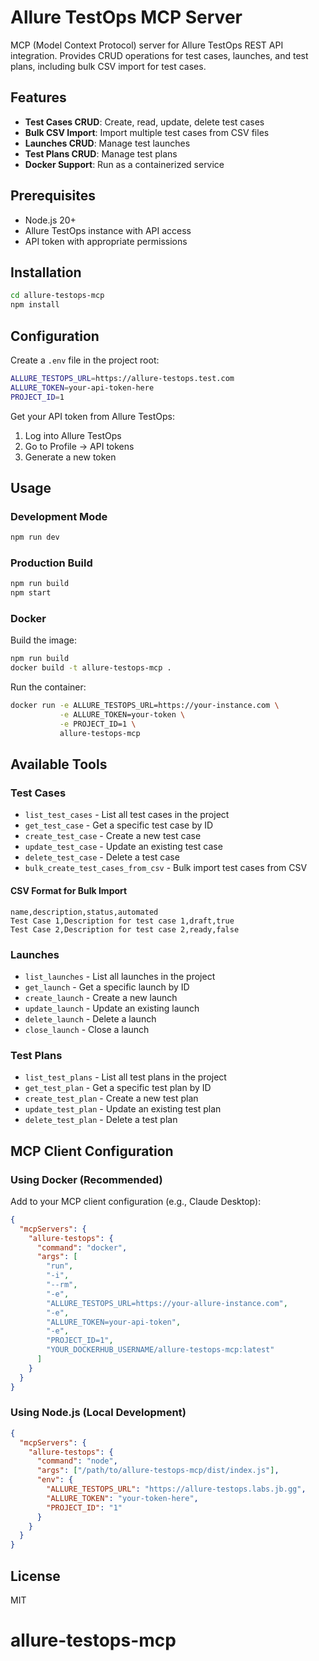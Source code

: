 # Allure TestOps MCP Server

MCP (Model Context Protocol) server for Allure TestOps REST API integration. Provides CRUD operations for test cases, launches, and test plans, including bulk CSV import for test cases.

## Features

- **Test Cases CRUD**: Create, read, update, delete test cases
- **Bulk CSV Import**: Import multiple test cases from CSV files
- **Launches CRUD**: Manage test launches
- **Test Plans CRUD**: Manage test plans
- **Docker Support**: Run as a containerized service

## Prerequisites

- Node.js 20+
- Allure TestOps instance with API access
- API token with appropriate permissions

## Installation

```bash
cd allure-testops-mcp
npm install
```

## Configuration

Create a `.env` file in the project root:

```bash
ALLURE_TESTOPS_URL=https://allure-testops.test.com
ALLURE_TOKEN=your-api-token-here
PROJECT_ID=1
```

Get your API token from Allure TestOps:
1. Log into Allure TestOps
2. Go to Profile → API tokens
3. Generate a new token

## Usage

### Development Mode

```bash
npm run dev
```

### Production Build

```bash
npm run build
npm start
```

### Docker

Build the image:
```bash
npm run build
docker build -t allure-testops-mcp .
```

Run the container:
```bash
docker run -e ALLURE_TESTOPS_URL=https://your-instance.com \
           -e ALLURE_TOKEN=your-token \
           -e PROJECT_ID=1 \
           allure-testops-mcp
```

## Available Tools

### Test Cases

- `list_test_cases` - List all test cases in the project
- `get_test_case` - Get a specific test case by ID
- `create_test_case` - Create a new test case
- `update_test_case` - Update an existing test case
- `delete_test_case` - Delete a test case
- `bulk_create_test_cases_from_csv` - Bulk import test cases from CSV

#### CSV Format for Bulk Import

```csv
name,description,status,automated
Test Case 1,Description for test case 1,draft,true
Test Case 2,Description for test case 2,ready,false
```

### Launches

- `list_launches` - List all launches in the project
- `get_launch` - Get a specific launch by ID
- `create_launch` - Create a new launch
- `update_launch` - Update an existing launch
- `delete_launch` - Delete a launch
- `close_launch` - Close a launch

### Test Plans

- `list_test_plans` - List all test plans in the project
- `get_test_plan` - Get a specific test plan by ID
- `create_test_plan` - Create a new test plan
- `update_test_plan` - Update an existing test plan
- `delete_test_plan` - Delete a test plan

## MCP Client Configuration

### Using Docker (Recommended)

Add to your MCP client configuration (e.g., Claude Desktop):

```json
{
  "mcpServers": {
    "allure-testops": {
      "command": "docker",
      "args": [
        "run",
        "-i",
        "--rm",
        "-e",
        "ALLURE_TESTOPS_URL=https://your-allure-instance.com",
        "-e",
        "ALLURE_TOKEN=your-api-token",
        "-e",
        "PROJECT_ID=1",
        "YOUR_DOCKERHUB_USERNAME/allure-testops-mcp:latest"
      ]
    }
  }
}
```

### Using Node.js (Local Development)

```json
{
  "mcpServers": {
    "allure-testops": {
      "command": "node",
      "args": ["/path/to/allure-testops-mcp/dist/index.js"],
      "env": {
        "ALLURE_TESTOPS_URL": "https://allure-testops.labs.jb.gg",
        "ALLURE_TOKEN": "your-token-here",
        "PROJECT_ID": "1"
      }
    }
  }
}
```

## License

MIT
# allure-testops-mcp
